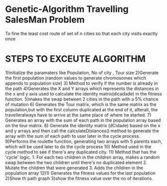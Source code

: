 # Genetic-Algorithm Travelling SalesMan Problem
To fine the least cost route of set of n cities so that each city visits exactly once
# STEPS TO EXCEUTE ALGORITHM
1)Initialize the paramaters like Population, No of city , Tour size
2)Generate the first population (random  values to generate  chromosomes which appends to population size)
3) Method to verify if the number is already in the path
4)Generates the X and Y arrays which represents the distances in the x and y axis used to calculate the identity matrix(dicadade) in the fitness function.
5)makes the swap between 2 cities in the path with a 5% chance of mutation
6) Generates the Tour matrix, which is the same matrix as the population,but with the first column duplicated at the end of it, afterall, the travelleralways have to arrive at the same place of where he started.
7) Generates an array with the sum of each path in the population array  based on the tour matrix.
8) Generate the identity matrix (dCidade) based on the x and y arrays and then call the calculateDistances() method to generate the array with the sum of each path to user later in the cycle process.
9)Performs the roulette function, generating two arrays with 5 parents each, which will be used later to do the cycle process
10) Method used in the cycle method to see if there's any duplicated city.
11) Method that has the 'cycle' logic.
    1. For each two children in the children array, makes a random swap between
        the two children until there's no duplicated element
    2. Mutate the children that were generated
    3. Adds the children in the population array
12)1) Generates the fitness values for the last population
   2)Show th path graph
   3)show the fitness value over the no of iterations.
